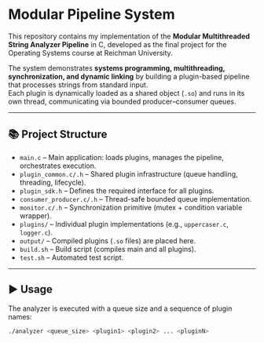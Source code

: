 # Modular Pipeline System

This repository contains my implementation of the **Modular Multithreaded String Analyzer Pipeline** in C, developed as the final project for the Operating Systems course at Reichman University.  

The system demonstrates **systems programming, multithreading, synchronization, and dynamic linking** by building a plugin-based pipeline that processes strings from standard input.  
Each plugin is dynamically loaded as a shared object (`.so`) and runs in its own thread, communicating via bounded producer–consumer queues.

---

## 📚 Project Structure

- `main.c` – Main application: loads plugins, manages the pipeline, orchestrates execution.  
- `plugin_common.c/.h` – Shared plugin infrastructure (queue handling, threading, lifecycle).  
- `plugin_sdk.h` – Defines the required interface for all plugins.  
- `consumer_producer.c/.h` – Thread-safe bounded queue implementation.  
- `monitor.c/.h` – Synchronization primitive (mutex + condition variable wrapper).  
- `plugins/` – Individual plugin implementations (e.g., `uppercaser.c`, `logger.c`).  
- `output/` – Compiled plugins (`.so` files) are placed here.  
- `build.sh` – Build script (compiles main and all plugins).  
- `test.sh` – Automated test script.  

---

## ▶️ Usage

The analyzer is executed with a queue size and a sequence of plugin names:

```bash
./analyzer <queue_size> <plugin1> <plugin2> ... <pluginN>
